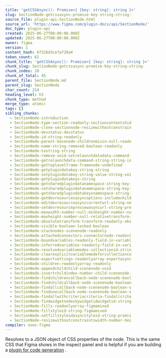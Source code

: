 ```yaml
---
title: 'getCSSAsync(): Promise<{ [key: string]: string }>'
slug: SectionNode-getcssasync-promise-key-string-string-
source_file: plugin-api-SectionNode.html
source_url: 'https://www.figma.com/plugin-docs/api/SectionNode/'
doc_type: plugin-api
created: 2025-06-27T00:00:00.000Z
updated: 2025-06-27T00:00:00.000Z
owner: figma
version: 1
content_hash: 6f328d3ce7af20a4
token_count: 62
chunk_title: 'getCSSAsync(): Promise<{ [key: string]: string }>'
chunk_slug: SectionNode-getcssasync-promise-key-string-string-
chunk_index: 10
chunk_of_total: 45
parent_file: SectionNode.md
parent_slug: SectionNode
char_count: 214
heading_level: h3
chunk_type: method
merge_type: atomic
tags: []
sibling_chunks:
  - SectionNode-introduction
  - SectionNode-type-section-readonly-sectioncontentshid
  - SectionNode-clone-sectionnode-resizewithoutconstrain
  - SectionNode-devstatus-devstatus
  - SectionNode-id-string-readonly
  - SectionNode-parent-basenode-childrenmixin-null-reado
  - SectionNode-name-string-removed-boolean-readonly
  - SectionNode-tostring-string
  - SectionNode-remove-void-setrelaunchdatadata-command-
  - SectionNode-getrelaunchdata-command-string-string-is
  - SectionNode-gettoplevelframe-framenode-undefined
  - SectionNode-getplugindatakey-string-string
  - SectionNode-setplugindatakey-string-value-string-voi
  - SectionNode-getplugindatakeys-string
  - SectionNode-getsharedplugindatanamespace-string-key-
  - SectionNode-setsharedplugindatanamespace-string-key-
  - SectionNode-getsharedplugindatakeysnamespace-string-
  - SectionNode-getdevresourcesasyncoptions-includechild
  - SectionNode-editdevresourceasynccurrenturl-string-ne
  - SectionNode-setdevresourcepreviewasyncurl-string-pre
  - SectionNode-maxwidth-number-null-minheight-number-nu
  - SectionNode-maxheight-number-null-relativetransform-
  - SectionNode-absolutetransform-transform-readonly-abs
  - SectionNode-visible-boolean-locked-boolean
  - SectionNode-stucknodes-scenenode-readonly
  - SectionNode-attachedconnectors-connectornode-readonl
  - SectionNode-boundvariables-readonly-field-in-variabl
  - SectionNode-inferredvariables-readonly-field-in-vari
  - SectionNode-resolvedvariablemodes-collectionid-strin
  - SectionNode-clearexplicitvariablemodeforcollectionco
  - SectionNode-exportsettings-readonlyarray-exportasync
  - SectionNode-children-readonlyarray-readonly
  - SectionNode-appendchildchild-scenenode-void
  - SectionNode-insertchildindex-number-child-scenenode-
  - SectionNode-findchildrencallback-node-scenenode-bool
  - SectionNode-findchildcallback-node-scenenode-boolean
  - SectionNode-findallcallback-node-scenenode-boolean-s
  - SectionNode-findonecallback-node-scenenode-boolean-s
  - SectionNode-findallwithcriteriacriteria-findallcrite
  - SectionNode-findwidgetnodesbywidgetidwidgetid-string
  - SectionNode-fills-readonlyarray-figmamixed
  - SectionNode-fillstyleid-string-figmamixed
  - SectionNode-setfillstyleidasyncstyleid-string-promis
  - SectionNode-resizewithoutconstraintswidth-number-hei
compiler: noos-figma
---
```


Resolves to a JSON object of CSS properties of the node. This is the same CSS that Figma shows in the inspect panel and is helpful if you are building a [plugin for code generation](/plugin-docs/codegen-plugins/)
.

